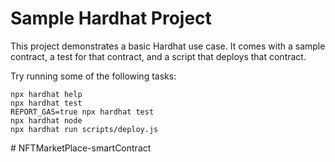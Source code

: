 # Sample Hardhat Project


This project demonstrates a basic Hardhat use case. It comes with a sample contract, a test for that contract, and a script that deploys that contract.


Try running some of the following tasks:

```shell
npx hardhat help
npx hardhat test
REPORT_GAS=true npx hardhat test
npx hardhat node
npx hardhat run scripts/deploy.js
```

#   N F T M a r k e t P l a c e - s m a r t C o n t r a c t 
 
 
